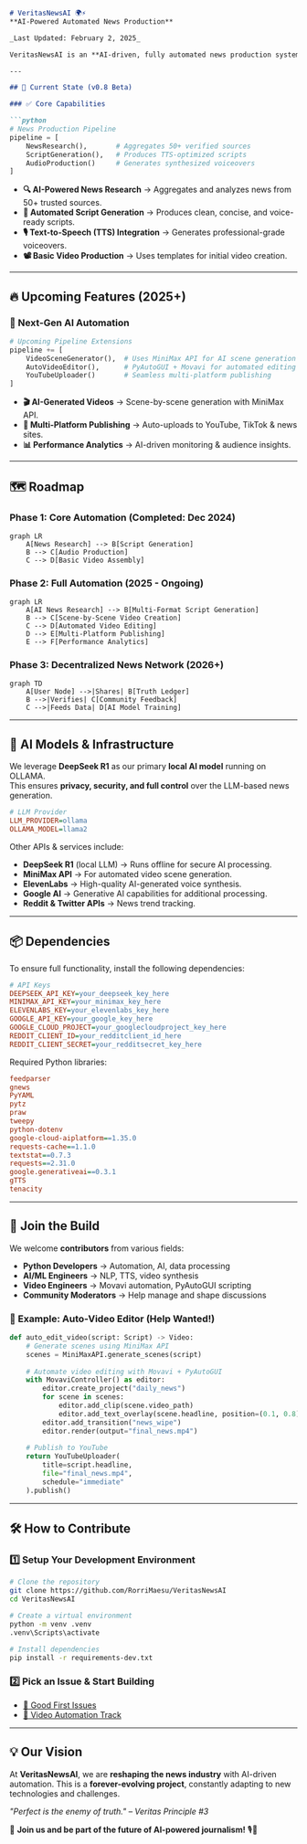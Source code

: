

```markdown
# VeritasNewsAI 🌍⚡  
**AI-Powered Automated News Production**

_Last Updated: February 2, 2025_

VeritasNewsAI is an **AI-driven, fully automated news production system** designed to research, generate, and publish news stories across multiple platforms. Our goal is to revolutionize journalism through **trusted AI automation** while maintaining accuracy and neutrality.

---

## 🚀 Current State (v0.8 Beta)  

### ✅ Core Capabilities  

```python
# News Production Pipeline
pipeline = [
    NewsResearch(),       # Aggregates 50+ verified sources
    ScriptGeneration(),   # Produces TTS-optimized scripts
    AudioProduction()     # Generates synthesized voiceovers
]
```

- **🔍 AI-Powered News Research** → Aggregates and analyzes news from 50+ trusted sources.
- **📝 Automated Script Generation** → Produces clean, concise, and voice-ready scripts.
- **🎙️ Text-to-Speech (TTS) Integration** → Generates professional-grade voiceovers.
- **📽️ Basic Video Production** → Uses templates for initial video creation.

---

## 🔥 Upcoming Features (2025+)  

### 🚧 Next-Gen AI Automation  

```python
# Upcoming Pipeline Extensions
pipeline += [
    VideoSceneGenerator(),  # Uses MiniMax API for AI scene generation
    AutoVideoEditor(),      # PyAutoGUI + Movavi for automated editing
    YouTubeUploader()       # Seamless multi-platform publishing
]
```

- **🎬 AI-Generated Videos** → Scene-by-scene generation with MiniMax API.
- **📡 Multi-Platform Publishing** → Auto-uploads to YouTube, TikTok & news sites.
- **📊 Performance Analytics** → AI-driven monitoring & audience insights.

---

## 🗺️ Roadmap  

### **Phase 1: Core Automation (Completed: Dec 2024)**  
```mermaid
graph LR
    A[News Research] --> B[Script Generation]
    B --> C[Audio Production]
    C --> D[Basic Video Assembly]
```

### **Phase 2: Full Automation (2025 - Ongoing)**  
```mermaid
graph LR
    A[AI News Research] --> B[Multi-Format Script Generation]
    B --> C[Scene-by-Scene Video Creation]
    C --> D[Automated Video Editing]
    D --> E[Multi-Platform Publishing]
    E --> F[Performance Analytics]
```

### **Phase 3: Decentralized News Network (2026+)**  
```mermaid
graph TD
    A[User Node] -->|Shares| B[Truth Ledger]
    B -->|Verifies| C[Community Feedback]
    C -->|Feeds Data| D[AI Model Training]
```

---

## 🧠 AI Models & Infrastructure  

We leverage **DeepSeek R1** as our primary **local AI model** running on OLLAMA.  
This ensures **privacy, security, and full control** over the LLM-based news generation.  

```ini
# LLM Provider
LLM_PROVIDER=ollama
OLLAMA_MODEL=llama2
```

Other APIs & services include:
- **DeepSeek R1** (local LLM) → Runs offline for secure AI processing.
- **MiniMax API** → For automated video scene generation.
- **ElevenLabs** → High-quality AI-generated voice synthesis.
- **Google AI** → Generative AI capabilities for additional processing.
- **Reddit & Twitter APIs** → News trend tracking.

---

## 📦 Dependencies  

To ensure full functionality, install the following dependencies:

```ini
# API Keys
DEEPSEEK_API_KEY=your_deepseek_key_here
MINIMAX_API_KEY=your_minimax_key_here
ELEVENLABS_KEY=your_elevenlabs_key_here
GOOGLE_API_KEY=your_google_key_here
GOOGLE_CLOUD_PROJECT=your_googlecloudproject_key_here
REDDIT_CLIENT_ID=your_redditclient_id_here
REDDIT_CLIENT_SECRET=your_redditsecret_key_here
```

Required Python libraries:

```ini
feedparser
gnews
PyYAML
pytz
praw
tweepy
python-dotenv
google-cloud-aiplatform==1.35.0
requests-cache==1.1.0
textstat==0.7.3
requests==2.31.0
google.generativeai==0.3.1
gTTS
tenacity
```

---

## 🤝 Join the Build  

We welcome **contributors** from various fields:  

- **Python Developers** → Automation, AI, data processing  
- **AI/ML Engineers** → NLP, TTS, video synthesis  
- **Video Engineers** → Movavi automation, PyAutoGUI scripting  
- **Community Moderators** → Help manage and shape discussions  

### 🎯 Example: Auto-Video Editor (Help Wanted!)

```python
def auto_edit_video(script: Script) -> Video:
    # Generate scenes using MiniMax API
    scenes = MiniMaxAPI.generate_scenes(script)
    
    # Automate video editing with Movavi + PyAutoGUI
    with MovaviController() as editor:
        editor.create_project("daily_news")
        for scene in scenes:
            editor.add_clip(scene.video_path)
            editor.add_text_overlay(scene.headline, position=(0.1, 0.8))  # Lower third overlay
        editor.add_transition("news_wipe")
        editor.render(output="final_news.mp4")
    
    # Publish to YouTube
    return YouTubeUploader(
        title=script.headline,
        file="final_news.mp4",
        schedule="immediate"
    ).publish()
```

---

## 🛠️ How to Contribute  

### 1️⃣ Setup Your Development Environment  

```bash
# Clone the repository
git clone https://github.com/RorriMaesu/VeritasNewsAI
cd VeritasNewsAI

# Create a virtual environment
python -m venv .venv
.venv\Scripts\activate

# Install dependencies
pip install -r requirements-dev.txt
```

### 2️⃣ Pick an Issue & Start Building  
- [📌 Good First Issues](https://github.com/RorriMaesu/VeritasNewsAI/issues?q=is%3Aopen+is%3Aissue+label%3A%22good+first+issue%22)  
- [🎥 Video Automation Track](https://github.com/RorriMaesu/VeritasNewsAI/projects/1)  

---

## 💡 Our Vision  

At **VeritasNewsAI**, we are **reshaping the news industry** with AI-driven automation. This is a **forever-evolving project**, constantly adapting to new technologies and challenges.

*"Perfect is the enemy of truth." – Veritas Principle #3*  

🚀 **Join us and be part of the future of AI-powered journalism!** 🎙️📡
```


